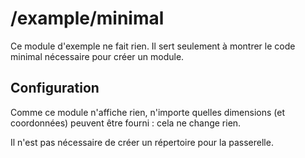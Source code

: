 # /example/minimal
Ce module d'exemple ne fait rien. Il sert seulement à montrer le code minimal
nécessaire pour créer un module.

## Configuration
Comme ce module n'affiche rien, n'importe quelles dimensions (et coordonnées)
peuvent être fourni : cela ne change rien.

Il n'est pas nécessaire de créer un répertoire pour la passerelle.
